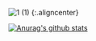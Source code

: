 

![1 (1)](https://user-images.githubusercontent.com/68409293/89877343-ef38b780-dbfa-11ea-9da8-470d84532357.gif) {:.aligncenter}













[![Anurag's github stats](https://github-readme-stats.vercel.app/api?username=wonhoelee&theme=radical)](https://github.com/anuraghazra/github-readme-stats)

